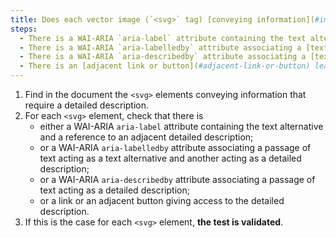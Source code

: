 ```yaml
---
title: Does each vector image (`<svg>` tag) [conveying information](#image-conveying-information), which requires a [detailed description](#detailed-description-image), meet one of these conditions?
steps:
  - There is a WAI-ARIA `aria-label` attribute containing the text alternative and a reference to an adjacent [detailed description](#detailed-description-image).
  - There is a WAI-ARIA `aria-labelledby` attribute associating a [text passage](#passage-of-text-linked-by-aria-labelledby-or-aria-describedby) acting as a text alternative and another acting as a [detailed description](#detailed-description-image).
  - There is a WAI-ARIA `aria-describedby` attribute associating a [text passage](#passage-of-text-linked-by-aria-labelledby-or-aria-describedby) acting as a [detailed description](#detailed-description-image).
  - There is an [adjacent link or button](#adjacent-link-or-button) leading to the [detailed description](#detailed-description-image).
---
```


1. Find in the document the `<svg>` elements conveying information that require a detailed description.
2. For each `<svg>` element, check that there is
   - either a WAI-ARIA `aria-label` attribute containing the text alternative and a reference to an adjacent detailed description;
   - or a WAI-ARIA `aria-labelledby` attribute associating a passage of text acting as a text alternative and another acting as a detailed description;
   - or a WAI-ARIA `aria-describedby` attribute associating a passage of text acting as a detailed description;
   - or a link or an adjacent button giving access to the detailed description.
3. If this is the case for each `<svg>` element, **the test is validated**.
